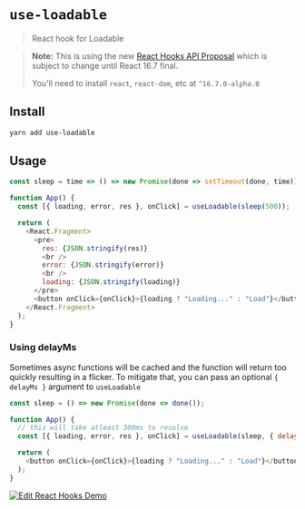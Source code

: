 # `use-loadable`

> React hook for Loadable

> **Note:** This is using the new [React Hooks API Proposal](https://reactjs.org/docs/hooks-intro.html)
> which is subject to change until React 16.7 final.
>
> You'll need to install `react`, `react-dom`, etc at `^16.7.0-alpha.0`

## Install

```sh
yarn add use-loadable
```

## Usage

```js
const sleep = time => () => new Promise(done => setTimeout(done, time));

function App() {
  const [{ loading, error, res }, onClick] = useLoadable(sleep(500));

  return (
    <React.Fragment>
      <pre>
        res: {JSON.stringify(res)}
        <br />
        error: {JSON.stringify(error)}
        <br />
        loading: {JSON.stringify(loading)}
      </pre>
      <button onClick={onClick}>{loading ? "Loading..." : "Load"}</button>
    </React.Fragment>
  );
}
```

### Using delayMs
Sometimes async functions will be cached and the function will return too quickly resulting in a flicker. To mitigate that, you can pass an optional `{ delayMs }` argument to `useLoadable`

```js
const sleep = () => new Promise(done => done());

function App() {
  // this will take atleast 300ms to resolve
  const [{ loading, error, res }, onClick] = useLoadable(sleep, { delayMs: 300 });

  return (
    <button onClick={onClick}>{loading ? "Loading..." : "Load"}</button>
  );
}
```

[![Edit React Hooks Demo](https://codesandbox.io/static/img/play-codesandbox.svg)](https://codesandbox.io/s/ykv17px719)
